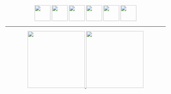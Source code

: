 <div align="center"> 
<img width="50" height="50" src="https://cdn.jsdelivr.net/gh/devicons/devicon/icons/php/php-original.svg"/>
<img width="50" height="50" src="https://cdn.jsdelivr.net/gh/devicons/devicon/icons/vuejs/vuejs-original.svg"/>
<img width="50" height="50" src="https://cdn.jsdelivr.net/gh/devicons/devicon/icons/mysql/mysql-original.svg"/>
<img width="50" height="50" src="https://cdn.jsdelivr.net/gh/devicons/devicon/icons/jquery/jquery-original.svg"/>
<img width="50" height="50" src="https://cdn.jsdelivr.net/gh/devicons/devicon/icons/javascript/javascript-original.svg" />
<img width="50" height="50" src="https://cdn.jsdelivr.net/gh/devicons/devicon/icons/javascript/javascript-original.svg" />
  
</div>

<hr>
<div align="center">
  <a href="https://github.com/fghinkel">
  <img height="180em" src="https://github-readme-stats.vercel.app/api?username=fghinkel&show_icons=true&theme=dark&include_all_commits=true&count_private=true%22"/>
  <img height="180em" src="https://github-readme-stats.vercel.app/api/top-langs/?username=fghinkel&layout=compact&langs_count=7&theme=dark"/>
</div>
<!--
**fghinkel/fghinkel** is a ✨ _special_ ✨ repository because its `README.md` (this file) appears on your GitHub profile.

Here are some ideas to get you started:

- 🔭 I’m currently working on ...
- 🌱 I’m currently learning ...
- 👯 I’m looking to collaborate on ...
- 🤔 I’m looking for help with ...
- 💬 Ask me about ...
- 📫 How to reach me: ...
- 😄 Pronouns: ...
- ⚡ Fun fact: ...
-->
